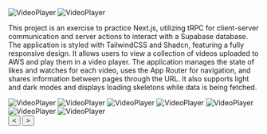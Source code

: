   <img class="hidden dark:block rounded-lg" src="/assets/vp_picture_7.png" alt="VideoPlayer">
<img class="block dark:hidden rounded-lg" src="/assets/vp_picture_8.png" alt="VideoPlayer">

This project is an exercise to practice Next.js, utilizing tRPC for client-server communication and server actions to
interact with a Supabase database. The application is styled with TailwindCSS and Shadcn, featuring a fully responsive
design. It allows users to view a collection of videos uploaded to AWS and play them in a video player. The application
manages the state of likes and watches for each video, uses the App Router for navigation, and shares information
between pages through the URL. It also supports light and dark modes and displays loading skeletons while data is being
fetched.

  <div class="carousel-container">
        <div class="carousel-slides">
        <img class="carousel-slide" src="/assets/vp_picture_1.png" alt="VideoPlayer">
        <img class="carousel-slide" src="/assets/vp_picture_4.png" alt="VideoPlayer">
        <img class="carousel-slide" src="/assets/vp_picture_5.png" alt="VideoPlayer">
        <img class="carousel-slide" src="/assets/vp_picture_6.png" alt="VideoPlayer">
        <img class="carousel-slide" src="/assets/vp_picture_7.png" alt="VideoPlayer">
        <img class="carousel-slide" src="/assets/vp_picture_8.png" alt="VideoPlayer">
        <img class="carousel-slide" src="/assets/vp_picture_9.png" alt="VideoPlayer">
        </div>
        <button class="carousel-btn carousel-btn-prev">&lt;</button>
        <button class="carousel-btn carousel-btn-next">&gt;</button>
        <div class="carousel-indicators"></div>
    </div>

